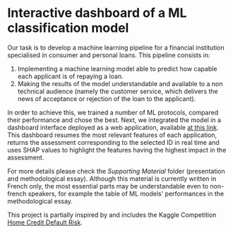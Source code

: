 # Interactive dashboard of a ML classification model 
Our task is to develop a machine learning pipeline for a financial institution specialised in consumer and personal loans. 
This pipeline consists in:
1) Implementing a machine learning model able to predict how capable each applicant is of repaying a loan. 
2) Making the results of the model understandable and available to a non technical audience (namely the customer service, which delivers the news of acceptance or rejection of the loan to the applicant). 

In order to achieve this, we trained a number of ML protocols, compared their performance and chose the best. Next, we integrated the model in a dashboard interface deployed as a web application, available [at this link](https://im612-p7-deploy-main-yo2f8r.streamlit.app/). This dashboard resumes the most relevant features of each application, returns the assessment corresponding to the selected ID in real time and uses SHAP values to highlight the features having the highest impact in the assessment. 

For more details please check the *Supporting Material* folder (presentation and methodological essay). Although this material is currently written in French only, the most essential parts may be understandable even to non-french speakers, for example the table of ML models' performances in the methodological essay.

This project is partially inspired by and includes the Kaggle Competition [Home Credit Default Risk](https://www.kaggle.com/competitions/home-credit-default-risk/overview).
<!---
Commento commento 
-->
